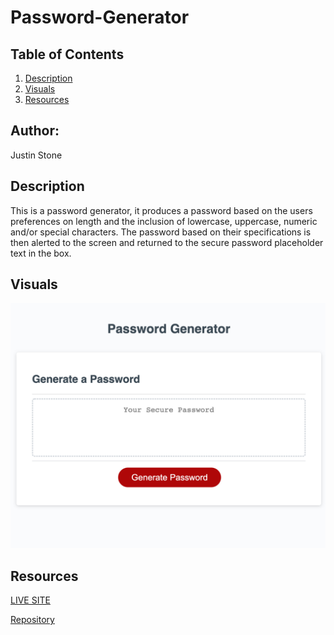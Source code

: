 # Password-Generator

## Table of Contents 
1. [Description](#description)
2.  [Visuals](#visuals)
3. [Resources](#resources)

## Author:

Justin Stone

## Description

This is a password generator, it produces a password based on the users preferences on length and the inclusion of lowercase, uppercase, numeric and/or special characters. The password based on their specifications is then alerted to the screen and returned to the secure password placeholder text in the box.

## Visuals
![Password](./Assets/Password.png)

## Resources
[LIVE SITE](https://justinstone2001.github.io/Password-Generator/)

[Repository](https://github.com/Justinstone2001/Password-Generator)